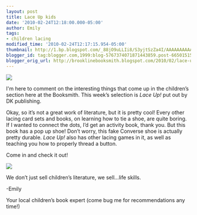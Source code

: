 ```yaml
---
layout: post
title: Lace Up kids
date: '2010-02-24T12:18:00.000-05:00'
author: Emily
tags:
- children lacing
modified_time: '2010-02-24T12:17:15.954-05:00'
thumbnail: http://1.bp.blogspot.com/_88jO9uLLIi8/S3yjtSzZa4I/AAAAAAAAAAM/qebvVMnWs9I/s72-c/9780756658885H.jpg
blogger_id: tag:blogger.com,1999:blog-5767374071871443859.post-665015159653281697
blogger_orig_url: http://brooklinebooksmith.blogspot.com/2010/02/lace-up-kids.html
---
```

[![](http://1.bp.blogspot.com/_88jO9uLLIi8/S3yjtSzZa4I/AAAAAAAAAAM/qebvVMnWs9I/s320/9780756658885H.jpg)](http://1.bp.blogspot.com/_88jO9uLLIi8/S3yjtSzZa4I/AAAAAAAAAAM/qebvVMnWs9I/s1600-h/9780756658885H.jpg)

I'm here to comment on the interesting things that come up in the children’s section here at the Booksmith. <span style="font-size:+0;"></span> This week’s selection is _Lace Up!_ put out by DK publishing.

Okay, so it’s not a great work of literature, but it is pretty cool! <span style="font-size:+0;"></span> Every other lacing card sets and books, on learning how to tie a shoe, are quite boring. If I wanted to connect the dots, I’d get an activity book, thank you. But this book has a pop up shoe! <span style="font-size:+0;"></span> Don’t worry, this fake Converse shoe is actually pretty durable. _Lace Up!_ also has other lacing games in it, as well as teaching you how to properly thread a button.

Come in and check it out!

[![](http://1.bp.blogspot.com/_88jO9uLLIi8/S3ykA6kPx7I/AAAAAAAAAAU/FC0x_5CRSB8/s320/shoe2)](http://1.bp.blogspot.com/_88jO9uLLIi8/S3ykA6kPx7I/AAAAAAAAAAU/FC0x_5CRSB8/s1600-h/shoe2)

We don’t just sell children’s literature, we sell…life skills.

-Emily

Your local children’s book expert (come bug me for recommendations any time!)